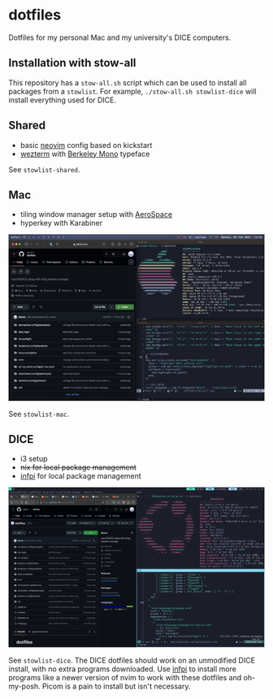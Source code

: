 # dotfiles

Dotfiles for my personal Mac and my university's DICE computers. 

## Installation with stow-all

This repository has a `stow-all.sh` script which can be used to install all packages from a `stowlist`. For example, `./stow-all.sh stowlist-dice` will install everything used for DICE.

## Shared

- basic [neovim](https://neovim.io) config based on kickstart
- [wezterm](https://wezfurlong.org/wezterm) with [Berkeley Mono](https://berkeleygraphics.com/typefaces/berkeley-mono) typeface

See `stowlist-shared`.

## Mac

- tiling window manager setup with [AeroSpace](https://github.com/nikitabobko/AeroSpace)
- hyperkey with Karabiner

![image of macos setup](./mac.jpg)

See `stowlist-mac`.

## DICE

- i3 setup
- ~~nix for local package management~~
- [infpi](https://github.com/alecks/infpi) for local package management


![image of dice setup](./dice.png)

See `stowlist-dice`. The DICE dotfiles should work on an unmodified DICE install, with no extra programs downloaded. Use [infpi](https://github.com/alecks/infpi) to install more programs like a newer version of nvim to work with these dotfiles and oh-my-posh. Picom is a pain to install but isn't necessary.
